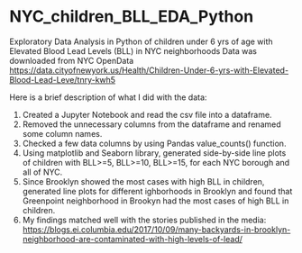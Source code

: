 # NYC_children_BLL_EDA_Python
Exploratory Data Analysis in Python of children under 6 yrs of age with Elevated Blood Lead Levels (BLL) in NYC neighborhoods
Data was downloaded from NYC OpenData
https://data.cityofnewyork.us/Health/Children-Under-6-yrs-with-Elevated-Blood-Lead-Leve/tnry-kwh5

Here is a brief description of what I did with the data:
1. Created a Jupyter Notebook and read the csv file into a dataframe.
2. Removed the unnecessary columns from the dataframe and renamed some column names.
3. Checked a few data columns by using Pandas value_counts() function.
4. Using matplotlib and Seaborn library, generated side-by-side line plots of children with BLL>=5, BLL>=10, BLL>=15, for each NYC borough and all of NYC.
5. Since Brooklyn showed the most cases with high BLL in children, generated line plots for different ighborhoods in Brooklyn and found that Greenpoint neighborhood in Brookyn had the most cases of high BLL in children.
6. My findings matched well with the stories published in the media:
https://blogs.ei.columbia.edu/2017/10/09/many-backyards-in-brooklyn-neighborhood-are-contaminated-with-high-levels-of-lead/
